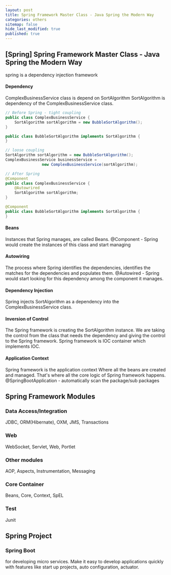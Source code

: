 ```yaml
---
layout: post
title: Spring Framework Master Class - Java Spring the Modern Way
categories: others
sitemap: false
hide_last_modified: true
published: true
---
```


## [Spring] Spring Framework Master Class - Java Spring the Modern Way
spring is a dependency injection framework

#### Dependency
ComplexBusinessService class is depend on SortAlgorithm
SortAlgorithm is dependency of the ComplexBusinessService class.

~~~java
// Before Spring - tight coupling
public class ComplexBusinessService {
    SortAlgorithm sortAlgorithm = new BubbleSortAlgorithm();
}

public class BubbleSortAlgorithm implements SortAlgorithm {
}

// loose coupling
SortAlgorithm sortAlgorithm = new BubbleSortAlgorithm();
ComplexBusinessService businessService = 
                new ComplexBusinessService(sortAlgorithm);

// After Spring
@Component
public class ComplexBusinessService {
    @Autowrired
    SortAlgorithm sortAlgorithm; 
}

@Component
public class BubbleSortAlgorithm implements SortAlgorithm {
}
~~~

#### Beans
Instances that Spring manages, are called Beans.
@Component - Spring would create the instances of this class and start managing

#### Autowiring
The process where Spring identifies the dependencies, identifies the matches for the dependencies and populates them.
@Autowired - Spring would start looking for this dependency among the component it manages.

#### Dependency Injection
Spring injects SortAlgorithm as a dependency into the ComplexBusinessService class.

#### Inversion of Control
The Spring framework is creating the SortAlgorithm instance. We are taking the control from the class that needs the dependency and giving the control to the Spring framework. Spring framework is IOC container which implements IOC.

#### Application Context
Spring framework is the application context Where all the beans are created and managed. That's where all the core logic of Spring framework happens.
@SpringBootApplication - automatically scan the package/sub packages

## Spring Framework Modules
### Data Access/Integration
JDBC, ORM(Hibernate), OXM, JMS, Transactions

### Web
WebSocket, Servlet, Web, Portlet

### Other modules
AOP, Aspects, Instrumentation, Messaging

### Core Container 
Beans, Core, Context, SpEL

### Test
Junit

## Spring Project

### Spring Boot 
for developing micro services. Make it easy to develop applications quickly with features like start up projects, auto configuration, actuator. 

